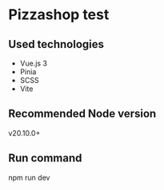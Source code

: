 # Pizzashop test

## Used technologies

* Vue.js 3
* Pinia
* SCSS
* Vite

## Recommended Node version
v20.10.0+

## Run command
npm run dev
